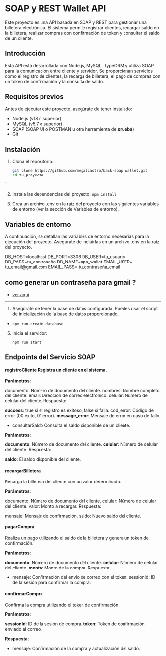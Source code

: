 # SOAP y REST Wallet API

Este proyecto es una API basada en SOAP y REST para gestionar una billetera electrónica. El sistema permite registrar clientes, recargar saldo en la billetera, realizar compras con confirmación de token y consultar el saldo de un cliente.

## Introducción

Esta API está desarrollada con Node.js, MySQL, TypeORM y utiliza SOAP para la comunicación entre cliente y servidor. Se proporcionan servicios como el registro de clientes, la recarga de billetera, el pago de compras con un token de confirmación y la consulta de saldo.

## Requisitos previos

Antes de ejecutar este proyecto, asegúrate de tener instalado:

- Node.js (v18 o superior)
- MySQL (v5.7 o superior)
- SOAP (SOAP UI o POSTMAN u otra herramienta de **prueba**)
- Git

## Instalación

1. Clona el repositorio:

   ```bash
   git clone https://github.com/megalcastro/back-soap-wallet.git
   cd tu_proyecto
``

2. Instala las dependencias del proyecto:
   ``` npm install ```

3. Crea un archivo .env en la raíz del proyecto con las siguientes variables de entorno (ver la sección de Variables de entorno).

## Variables de entorno

A continuación, se detallan las variables de entorno necesarias para la ejecución del proyecto. Asegúrate de incluirlas en un archivo .env en la raíz del proyecto.


DB_HOST=localhost
DB_PORT=3306
DB_USER=tu_usuario
DB_PASS=tu_contraseña
DB_NAME=app_wallet
EMAIL_USER= tu_email@gmail.com
EMAIL_PASS= tu_contraseña_email



## como generar un contraseña para gmail ? 
- [ver aqui](https://siigopyme.portaldeclientes.siigo.com/basedeconocimiento/generar-contrasenas-aplicaciones-google/)

---


1. Asegúrate de tener la base de datos configurada. Puedes usar el script de inicialización de la base de datos proporcionado.

 - `npm run create-database`

5. Inicia el servidor:

    `npm run start`

## Endpoints del Servicio SOAP
#### registroCliente Registra un cliente en el sistema.

**Parámetros**:

documento: Número de documento del cliente.
nombres: Nombre completo del cliente.
email: Dirección de correo electrónico.
celular: Número de celular del cliente.
Respuesta:

**success**: true si el registro es exitoso, false si falla.
cod_error: Código de error (00 éxito, 01 error).
**message_error**: Mensaje de error en caso de fallo.


-  consultarSaldo Consulta el saldo disponible de un cliente.

**Parámetros**:

**documento**: Número de documento del cliente.
**celular**: Número de celular del cliente.
Respuesta:

**saldo**: El saldo disponible del cliente.
  
  #### recargarBilletera
Recarga la billetera del cliente con un valor determinado.

**Parámetros**:

documento: Número de documento del cliente.
celular: Número de celular del cliente.
valor: Monto a recargar.
Respuesta:

mensaje: Mensaje de confirmación.
saldo: Nuevo saldo del cliente.

#### pagarCompra
Realiza un pago utilizando el saldo de la billetera y genera un token de confirmación.

**Parámetros**:

**documento**: Número de documento del cliente.
**celular**: Número de celular del cliente.
**monto**: Monto de la compra.
Respuesta:

- mensaje: Confirmación del envío de correo con el token.
sessionId: ID de la sesión para confirmar la compra.

#### confirmarCompra
Confirma la compra utilizando el token de confirmación.

**Parámetros**:

**sessionId**: ID de la sesión de compra.
**token**: Token de confirmación enviado al correo.

**Respuesta**:

- mensaje: Confirmación de la compra y actualización del saldo.
